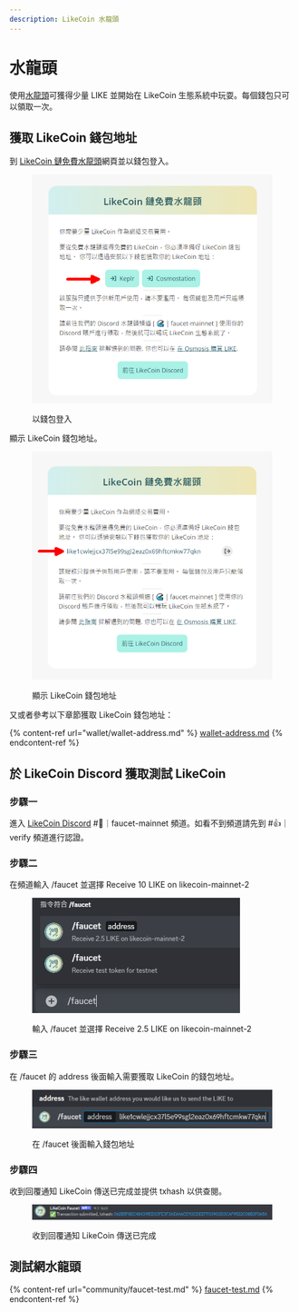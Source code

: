 ```yaml
---
description: LikeCoin 水龍頭
---
```


# 水龍頭

使用[水龍頭](https://faucet.like.co/)可獲得少量 LIKE 並開始在 LikeCoin 生態系統中玩耍。每個錢包只可以領取一次。

## 獲取 LikeCoin 錢包地址

到 [LikeCoin 鏈免費水龍頭](https://faucet.like.co/zh-Hant)網頁並以錢包登入。

<figure><img src="../.gitbook/assets/faucet-mainnet 4.png" alt=""><figcaption><p>以錢包登入</p></figcaption></figure>

顯示 LikeCoin 錢包地址。

<figure><img src="../.gitbook/assets/faucet-mainnet 5.png" alt=""><figcaption><p>顯示 LikeCoin 錢包地址</p></figcaption></figure>

又或者參考以下章節獲取 LikeCoin 錢包地址：

{% content-ref url="wallet/wallet-address.md" %}
[wallet-address.md](wallet/wallet-address.md)
{% endcontent-ref %}

## 於 LikeCoin Discord 獲取測試 LikeCoin

### 步驟一

進入 [LikeCoin Discord](https://discord.gg/likecoin) #🌊｜faucet-mainnet 頻道。如看不到頻道請先到 #👍｜verify 頻道進行認證。

### 步驟二

在頻道輸入 /faucet 並選擇 Receive 10 LIKE on likecoin-mainnet-2

<figure><img src="../.gitbook/assets/faucet-mainnet 1.png" alt=""><figcaption><p>輸入 /faucet 並選擇 Receive 2.5 LIKE on likecoin-mainnet-2</p></figcaption></figure>

### 步驟三

在 /faucet 的 address 後面輸入需要獲取 LikeCoin 的錢包地址。

<figure><img src="../.gitbook/assets/faucet-mainnet 2.png" alt=""><figcaption><p>在 /faucet 後面輸入錢包地址</p></figcaption></figure>

### 步驟四

收到回覆通知 LikeCoin 傳送已完成並提供 txhash 以供查閱。

<figure><img src="../.gitbook/assets/faucet-mainnet 3.png" alt=""><figcaption><p>收到回覆通知 LikeCoin 傳送已完成</p></figcaption></figure>

## 測試網水龍頭

{% content-ref url="community/faucet-test.md" %}
[faucet-test.md](community/faucet-test.md)
{% endcontent-ref %}
